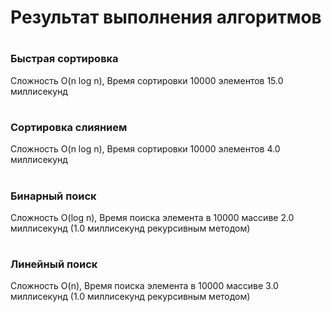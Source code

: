 # Результат выполнения алгоритмов

#
### Быстрая сортировка
Сложность O(n log n), Время сортировки 10000 элементов 15.0 миллисекунд
#

### Сортировка слиянием
Сложность O(n log n), Время сортировки 10000 элементов 4.0 миллисекунд

#
### Бинарный поиск
Сложность O(log n), Время поиска элемента в 10000 массиве 2.0 миллисекунд (1.0 миллисекунд рекурсивным методом)

#
### Линейный поиск
Cложность O(n), Время поиска элемента в 10000 массиве 3.0 миллисекунд (1.0 миллисекунд рекурсивным методом)
